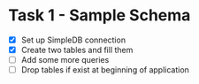 # Task 1 - Sample Schema
- [x] Set up SimpleDB connection 
- [x] Create two tables and fill them
- [ ] Add some more queries
- [ ] Drop tables if exist at beginning of application  
